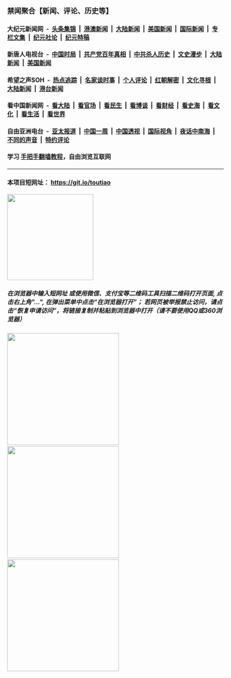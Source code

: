 ### 禁闻聚合【新闻、评论、历史等】

#### 大纪元新闻网 &nbsp;-&nbsp; [头条集锦](indexes/E头条集锦.md?t=02152322) &nbsp;|&nbsp; [港澳新闻](indexes/E港澳新闻.md?t=02152322)  &nbsp;|&nbsp; [大陆新闻](indexes/E大陆新闻.md?t=02152322) &nbsp;|&nbsp; [美国新闻](indexes/E美国新闻.md?t=02152322) &nbsp;|&nbsp; [国际新闻](indexes/E国际新闻.md?t=02152322) &nbsp;|&nbsp; [专栏文集](indexes/E专栏文集.md?t=02152322) &nbsp;|&nbsp; [纪元社论](indexes/E纪元社论.md?t=02152322) &nbsp;|&nbsp; [纪元特稿](indexes/E纪元特稿.md?t=02152322) 

#### 新唐人电视台 &nbsp;-&nbsp; [中国时局](indexes/N中国时局.md?t=02152322) &nbsp;|&nbsp; [共产党百年真相](indexes/N共产党百年真相.md?t=02152322) &nbsp;|&nbsp; [中共杀人历史](indexes/N中共杀人历史.md?t=02152322) &nbsp;|&nbsp; [文史漫步](indexes/N文史漫步.md?t=02152322) &nbsp;|&nbsp; [大陆新闻](indexes/N大陆新闻.md?t=02152322) &nbsp;|&nbsp; [美国新闻](indexes/N美国新闻.md?t=02152322)

#### 希望之声SOH &nbsp;-&nbsp; [热点追踪](indexes/H热点追踪.md?t=02152322) &nbsp;|&nbsp; [名家谈时事](indexes/H名家谈时事.md?t=02152322) &nbsp;|&nbsp; [个人评论](indexes/H个人评论.md?t=02152322)  &nbsp;|&nbsp; [红朝解密](indexes/H红朝解密.md?t=02152322) &nbsp;|&nbsp; [文化寻根](indexes/H文化寻根.md?t=02152322) &nbsp;|&nbsp; [大陆新闻](indexes/H大陆新闻.md?t=02152322) &nbsp;|&nbsp; [港台新闻](indexes/H港台新闻.md?t=02152322)

#### 看中国新闻网 &nbsp;-&nbsp; [看大陆](indexes/S看大陆.md?t=02152322) &nbsp;|&nbsp; [看官场](indexes/S看官场.md?t=02152322) &nbsp;|&nbsp; [看民生](indexes/S看民生.md?t=02152322)  &nbsp;|&nbsp; [看博谈](indexes/S看博谈.md?t=02152322) &nbsp;|&nbsp; [看财经](indexes/S看财经.md?t=02152322) &nbsp;|&nbsp; [看史海](indexes/S看史海.md?t=02152322) &nbsp;|&nbsp; [看文化](indexes/S看文化.md?t=02152322) &nbsp;|&nbsp; [看生活](indexes/S看生活.md?t=02152322) &nbsp;|&nbsp; [看世界](indexes/S看世界.md?t=02152322)

#### 自由亚洲电台 &nbsp;-&nbsp; [亚太报道](indexes/R亚太报道.md?t=02152322) &nbsp;|&nbsp; [中国一周](indexes/R中国一周.md?t=02152322) &nbsp;|&nbsp; [中国透视](indexes/R中国透视.md?t=02152322)  &nbsp;|&nbsp; [国际视角](indexes/R国际视角.md?t=02152322) &nbsp;|&nbsp; [夜话中南海](indexes/R夜话中南海.md?t=02152322) &nbsp;|&nbsp; [不同的声音](indexes/R不同的声音.md?t=02152322) &nbsp;|&nbsp; [特约评论](indexes/R特约评论.md?t=02152322)

#### 学习 [手把手翻墙教程](https://github.com/gfw-breaker/guides/wiki)，自由浏览互联网

----

#### 本项目短网址： https://git.io/toutiao
<img src="https://raw.githubusercontent.com/gfw-breaker/banned-news/master/scripts/img/qr.png" width="200px"/>  

##### 在浏览器中输入短网址 或使用微信、支付宝等二维码工具扫描二维码打开页面, 点击右上角"...", 在弹出菜单中点击“在浏览器打开”； 若网页被举报禁止访问，请点击“恢复申请访问”，将链接复制并粘贴到浏览器中打开（请不要使用QQ或360浏览器）

<img src="https://raw.githubusercontent.com/gfw-breaker/banned-news/master/scripts/img/1.png" width="260px"/> &nbsp; <img src="https://raw.githubusercontent.com/gfw-breaker/banned-news/master/scripts/img/2.png" width="260px"/> &nbsp; <img src="https://raw.githubusercontent.com/gfw-breaker/banned-news/master/scripts/img/3.png" width="260px"/>
